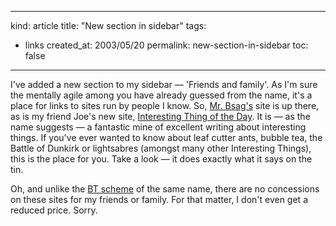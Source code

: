 -----
kind: article
title: "New section in sidebar"
tags:
- links
created_at: 2003/05/20
permalink: new-section-in-sidebar
toc: false
-----

<p>I've added a new section to my sidebar &mdash; 'Friends and family'. As I'm sure the mentally agile among you have already guessed from the name, it's a place for links to sites run by people I know. So, <a href="http://www.artfall.co.uk">Mr. Bsag's</a> site is up there, as is my friend Joe's new site, <a href="http://itotd.com">Interesting Thing of the Day</a>. It is &mdash; as the name suggests &mdash; a fantastic mine of excellent writing about interesting things. If you've ever wanted to know about leaf cutter ants, bubble tea, the Battle of Dunkirk or lightsabres (amongst many other Interesting Things), this is the place for you. Take a look &mdash; it does exactly what it says on the tin.</p>

<p>Oh, and unlike the <a href="http://www.bt.com/fnf/index.jsp?showsub=account_management&showsub3=AM_Friends_&_Family&obsNoSee=Y&vStore=1120&obsPage=/at_home.jsp&obsType=LINK&obsOID=46369" title="BT Friends and Family information">BT scheme</a> of the same name, there are no concessions on these sites for my friends or family. For that matter, I don't even get a reduced price. Sorry.</p>


